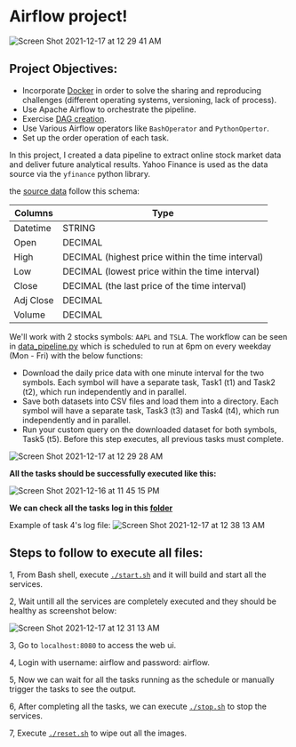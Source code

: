 # Airflow project!

![Screen Shot 2021-12-17 at 12 29 41 AM](https://user-images.githubusercontent.com/70767722/146494463-25db01b5-0a04-4ef6-a6f5-b20e4278cd47.png)

## Project Objectives:

* Incorporate [Docker](https://github.com/Andy-Pham-72/airflow-mini-project1/blob/master/docker-compose.yml) in order to solve the sharing and reproducing challenges (different operating systems, versioning, lack of process).
* Use Apache Airflow to orchestrate the pipeline.
* Exercise [DAG creation](https://github.com/Andy-Pham-72/airflow-mini-project1/blob/master/mnt/airflow/dags/data_pipeline.py).
* Use Various Airflow operators like `BashOperator` and `PythonOpertor`.
* Set up the order operation of each task.

In this project, I created a data pipeline to extract online stock market data and deliver future analytical results. Yahoo Finance is used as the data source via the `yfinance` python library.

the [source data](https://github.com/Andy-Pham-72/airflow-mini-project1/tree/master/mnt/airflow/tmp/data) follow this schema:

|    Columns        |  Type                                        |
|-------------------|-----------------------------------------------------|
|Datetime   | STRING                                 |   
|Open        | DECIMAL                                  |   
|High          | DECIMAL (highest price within the time interval)                                       |
|Low   | DECIMAL (lowest price within the time interval)                            |
|Close       | DECIMAL (the last price of the time interval)                             |
|Adj Close    | DECIMAL                             |
|Volume | DECIMAL                              |

We'll work with 2 stocks symbols: `AAPL` and `TSLA`. The workflow can be seen in [data_pipeline.py](https://github.com/Andy-Pham-72/airflow-mini-project1/blob/master/mnt/airflow/dags/data_pipeline.py) which is scheduled to run at 6pm on every weekday (Mon - Fri) with the below functions:

- Download the daily price data with one minute interval for the two symbols. Each symbol will have a separate task, Task1 (t1) and Task2 (t2), which run independently and in parallel.
- Save both datasets into CSV files and load them into a directory. Each symbol will have a separate task, Task3 (t3) and Task4 (t4), which run independently and in parallel.
- Run your custom query on the downloaded dataset for both symbols, Task5 (t5). Before this step executes, all previous tasks must complete.

![Screen Shot 2021-12-17 at 12 29 28 AM](https://user-images.githubusercontent.com/70767722/146494411-a9ae5a15-e154-4068-a2fa-032831e0cfd9.png)

**All the tasks should be successfully executed like this:**

![Screen Shot 2021-12-16 at 11 45 15 PM](https://user-images.githubusercontent.com/70767722/146494339-9b02a69b-eb34-4f14-86b6-0f051b5058ea.png)

**We can check all the tasks log in this [folder](https://github.com/Andy-Pham-72/airflow-mini-project1/tree/master/mnt/airflow/logs/marketvol)**

Example of task 4's log file:
![Screen Shot 2021-12-17 at 12 38 13 AM](https://user-images.githubusercontent.com/70767722/146494795-79e97eb0-cf5e-450b-bd41-f2c0b6bc9eaf.png)

## Steps to follow to execute all files:

1, From Bash shell, execute [`./start.sh`](https://github.com/Andy-Pham-72/airflow-mini-project1/blob/master/start.sh) and it will build and start all the services.

2, Wait untill all the services are completely executed and they should be healthy as screenshot below:

![Screen Shot 2021-12-17 at 12 31 13 AM](https://user-images.githubusercontent.com/70767722/146494230-c63765d3-6bfb-4162-83a9-1ed378fba5b8.png)

3, Go to `localhost:8080` to access the web ui.

4, Login with username: airflow and password: airflow.

5, Now we can wait for all the tasks running as the schedule or manually trigger the tasks to see the output.

6, After completing all the tasks, we can execute [`./stop.sh`](https://github.com/Andy-Pham-72/airflow-mini-project1/blob/master/stop.sh) to stop the services.

7, Execute [`./reset.sh`](https://github.com/Andy-Pham-72/airflow-mini-project1/blob/master/reset.sh) to wipe out all the images.

